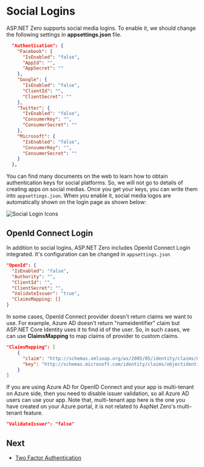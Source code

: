 # Social Logins

ASP.NET Zero supports social media logins. To enable it, we should change the following settings in **appsettings.json** file.

```json
  "Authentication": {
    "Facebook": {
      "IsEnabled": "false",
      "AppId": "",
      "AppSecret": ""
    },
    "Google": {
      "IsEnabled": "false",
      "ClientId": "",
      "ClientSecret": ""
    },
    "Twitter": {
      "IsEnabled": "false",
      "ConsumerKey": "",
      "ConsumerSecret": ""
    },
    "Microsoft": {
      "IsEnabled": "false",
      "ConsumerKey": "",
      "ConsumerSecret": ""
    }
  },
```

You can find many documents on the web to learn how to obtain authentication keys for social platforms. So, we will not go to details of creating apps on social medias. Once you get your keys, you can write
them into `appsettings.json`. When you enable it, social media logos are automatically shown on the login page as shown below:

<img src="images/social-login-logos-3.png" alt="Social Login Icons" class="img-thumbnail" />

## OpenId Connect Login

In addition to social logins, ASP.NET Zero includes OpenId Connect Login integrated. It's configuration can be changed in `appsettings.json`

```json
"OpenId": {
  "IsEnabled": "false",
  "Authority": "",
  "ClientId": "",
  "ClientSecret": "",
  "ValidateIssuer": "true",
  "ClaimsMapping: []
}
```

In some cases, OpenId Connect provider doesn't return claims we want to use. For example, Azure AD doesn't return "nameidentifier" claim but ASP.NET Core Identity uses it to find id of the user. So, in such cases, we can use **ClaimsMapping** to map claims of provider to custom claims.

```json
"ClaimsMapping": [
	{
	  "claim": "http://schemas.xmlsoap.org/ws/2005/05/identity/claims/nameidentifier",
	  "key": "http://schemas.microsoft.com/identity/claims/objectidentifier"
	}
]
```

If you are using Azure AD for OpenID Connect and your app is multi-tenant on Azure side, then you need to disable issuer validation, so all Azure AD users can use your app. Note that, multi-tenant app here is the one you have created on your Azure portal, it is not related to AspNet Zero's multi-tenant feature.

```json
"ValidateIssuer": "false"
```

## Next

* [Two Factor Authentication](Features-Mvc-Core-Two-Factor-Authentication)